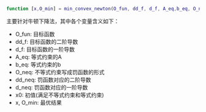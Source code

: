 ```matlab
function [x,O_min] = min_convex_newton(O_fun, dd_f, d_f, A_eq,b_eq, O_neq,dd_neq,d_neq, x0)
```
主要针对牛顿下降法，其中各个变量含义如下：
- O_fun: 目标函数
- dd_f: 目标函数的二阶导数
- d_f: 目标函数的一阶导数
- A_eq: 等式约束的A
- b_eq: 等式约束的b
- O_neq: 不等式约束写成罚函数的形式
- dd_neq: 罚函数对应的二阶导数
- d_neq: 罚函数对应的一阶导数
- x0: 初值(满足不等式约束和等式约束)
- x, O_min: 最优结果
